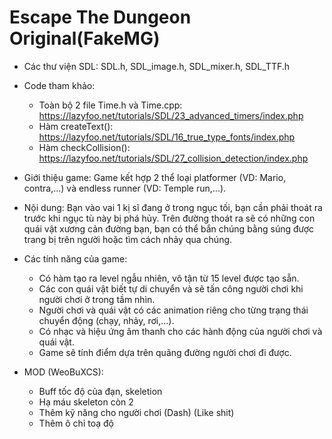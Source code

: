 # Escape The Dungeon Original(FakeMG)
- Các thư viện SDL: SDL.h, SDL_image.h, SDL_mixer.h, SDL_TTF.h
- Code tham khảo: 
	+ Toàn bộ 2 file Time.h và Time.cpp: https://lazyfoo.net/tutorials/SDL/23_advanced_timers/index.php
	+ Hàm createText(): https://lazyfoo.net/tutorials/SDL/16_true_type_fonts/index.php
	+ Hàm checkCollision(): https://lazyfoo.net/tutorials/SDL/27_collision_detection/index.php
- Giới thiệu game: Game kết hợp 2 thể loại platformer (VD: Mario, contra,...) và endless runner (VD: Temple run,...). 
- Nội dung: Bạn vào vai 1 kị sĩ đang ở trong ngục tối, bạn cần phải thoát ra trước khi ngục tù này bị phá hủy. Trên đường thoát ra sẽ có những con quái vật xương cản đường bạn, bạn có thể bắn chúng bằng súng được trang bị trên người hoặc tìm cách nhảy qua chúng.
- Các tính năng của game: 
	+ Có hàm tạo ra level ngẫu nhiên, vô tận từ 15 level được tạo sẵn.
	+ Các con quái vật biết tự di chuyển và sẽ tấn công người chơi khi người chơi ở trong tầm nhìn.
	+ Người chơi và quái vật có các animation riêng cho từng trạng thái chuyển động (chạy, nhảy, rơi,...).
	+ Có nhạc và hiệu ứng âm thanh cho các hành động của người chơi và quái vật.
	+ Game sẽ tính điểm dựa trên quãng đường người chơi đi được.

- MOD (WeoBuXCS):
	+ Buff tốc độ của đạn, skeletion
	+ Hạ máu skeleton còn 2
	+ Thêm kỹ năng cho người chơi (Dash) (Like shit)
	+ Thêm ô chỉ toạ độ
